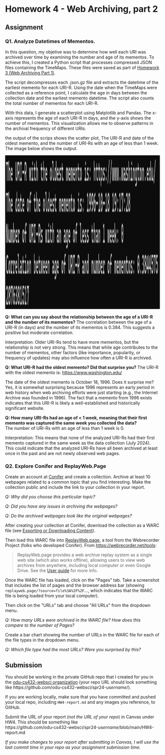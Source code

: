 # Homework 4 - Web Archiving, part 2

## Assignment

### Q1. Analyze Datetimes of Mementos.

In this question, my objetive was to determine how well each URI was archived over time by examining the number and age of its mementos. To achieve this, I created a Python script that processes compressed JSON files containing the TimeMaps. These files were saved as part of [Homework 3 (Web Archiving Part 1)](https://github.com/jgbotello/Web-Science/tree/main/HW3-Web%20Archiving/get%20Timemaps/timemaps).

The script decompresses each .json.gz file and extracts the datetime of the earliest memento for each URI-R. Using the date when the TimeMaps were collected as a reference point, I calculate the age in days between the collection date and the earliest memento datetime. The script also counts the total number of mementos for each URI-R.

With this data, I generate a scatterplot using Matplotlib and Pandas. The x-axis represents the age of each URI-R in days, and the y-axis shows the number of mementos. This visualization allows me to observe patterns in the archival frequency of different URIs.

the output of the scrips shows the scatter plot, The URI-R and date of the oldest memento, and the number of URI-Rs with an age of less than 1 week. The image below shows the output.

<img src="Images/output.png" height="500" alt="">

**Q: What can you say about the relationship between the age of a URI-R and the number of its mementos?**
The correlation between the age of a URI-R (in days) and the number of its mementos is 0.384. This suggests a positive but moderate correlation.

Interpretation: Older URI-Rs tend to have more mementos, but the relationship is not very strong. This means that while age contributes to the number of mementos, other factors (like importance, popularity, or frequency of updates) may also influence how often a URI-R is archived.


**Q: What URI-R had the oldest memento? Did that surprise you?**
The URI-R with the oldest memento is: https://www.washington.edu/

The date of the oldest memento is October 18, 1996.
Does it surprise me?
Yes, it is somewhat surprising because 1996 represents an early period in web history when web archiving efforts were just starting (e.g., the Internet Archive was founded in 1996). The fact that a memento from 1996 exists indicates that this URI-R is likely a well-established and historically significant website.


**Q: How many URI-Rs had an age of < 1 week, meaning that their first memento was captured the same week you collected the data?**                                                              
The number of URI-Rs with an age of less than 1 week is 0.

Interpretation: This means that none of the analyzed URI-Rs had their first memento captured in the same week as the data collection (July 2024). This could indicate that the analyzed URI-Rs have all been archived at least once in the past and are not newly observed web pages.


### Q2. Explore Conifer and ReplayWeb.Page

Create an account at [Conifer](https://conifer.rhizome.org) and create a collection.  Archive at least 10 webpages related to a common topic that you find interesting. Make the collection public and include the link to your collection in your report.

*Q: Why did you choose this particular topic?*

*Q: Did you have any issues in archiving the webpages?*

*Q: Do the archived webpages look like the original webpages?*

After creating your collection at Conifer, download the collection as a WARC file (see [Exporting or Downloading Content](https://guide.conifer.rhizome.org/docs/manage-sessions/exporting-warc/)).

Then load this WARC file into [ReplayWeb.page](https://replayweb.page), a tool from the Webrecorder Project (folks who developed Conifer).  From <https://webrecorder.net/tools>:

<blockquote>ReplayWeb.page provides a web archive replay system as a single web site (which also works offline), allowing users to view web archives from anywhere, including local computer or even Google Drive. See the <a href="https://replayweb.page/docs">User guide</a> for more info.</blockquote>

Once the WARC file has loaded, click on the "Pages" tab.  Take a screenshot that includes the list of pages and the browser address bar (showing `replayweb.page/?source=file%3A%2F%2F`..., which indicates that the WARC file is being loaded from your local computer).

Then click on the "URLs" tab and choose "All URLs" from the dropdown menu.  

*Q: How many URLs were archived in the WARC file?  How does this compare to the number of Pages?*

Create a bar chart showing the number of URLs in the WARC file for each of the file types in the dropdown menu.

*Q: Which file type had the most URLs?  Were you surprised by this?*

## Submission

You should be working in the private GitHub repo that I created for you in the [odu-cs432-websci organization](https://github.com/odu-cs432-websci/) (your repo URL should look something like https<nolink>://github.com/odu-cs432-websci/spr24-*username*/). 

If you are working locally, make sure that you have committed and pushed your local repo, including `HW4-report.md` and any images you reference, to GitHub. 

Submit the URL of your report (*not the URL of your repo*) in Canvas under HW4. This should be something like  
https<nolink>://github.com/odu-cs432-websci/spr24-*username*/blob/main/HW4-report.md

*If you make changes to your report after submitting in Canvas, I will use the last commit time in your repo as your assignment submission time.*
